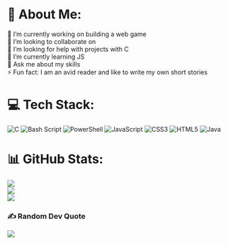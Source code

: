 # 💫 About Me:
🔭 I’m currently working on building a web game<br>👯 I’m looking to collaborate on<br>🤝 I’m looking for help with projects with C<br>🌱 I’m currently learning JS<br>💬 Ask me about my skills<br>⚡ Fun fact: I am an avid reader and like to write my own short stories


# 💻 Tech Stack:
![C](https://img.shields.io/badge/c-%2300599C.svg?style=flat-square&logo=c&logoColor=white) ![Bash Script](https://img.shields.io/badge/bash_script-%23121011.svg?style=flat-square&logo=gnu-bash&logoColor=white) ![PowerShell](https://img.shields.io/badge/PowerShell-%235391FE.svg?style=flat-square&logo=powershell&logoColor=white) ![JavaScript](https://img.shields.io/badge/javascript-%23323330.svg?style=flat-square&logo=javascript&logoColor=%23F7DF1E) ![CSS3](https://img.shields.io/badge/css3-%231572B6.svg?style=flat-square&logo=css3&logoColor=white) ![HTML5](https://img.shields.io/badge/html5-%23E34F26.svg?style=flat-square&logo=html5&logoColor=white) ![Java](https://img.shields.io/badge/java-%23ED8B00.svg?style=flat-square&logo=openjdk&logoColor=white)
# 📊 GitHub Stats:
![](https://github-readme-stats.vercel.app/api?username=Bukhari122&theme=dark&hide_border=false&include_all_commits=false&count_private=false)<br/>
![](https://nirzak-streak-stats.vercel.app/?user=Bukhari122&theme=dark&hide_border=false)<br/>
![](https://github-readme-stats.vercel.app/api/top-langs/?username=Bukhari122&theme=dark&hide_border=false&include_all_commits=false&count_private=false&layout=compact)

### ✍️ Random Dev Quote
![](https://quotes-github-readme.vercel.app/api?type=horizontal&theme=tokyonight)

<!-- Proudly created with GPRM ( https://gprm.itsvg.in ) -->
